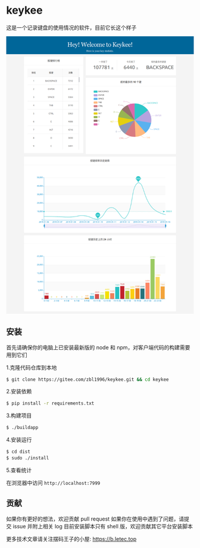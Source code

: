 # keykee
这是一个记录键盘的使用情况的软件，目前它长这个样子

![](assets/keykee.png)

## 安装

首先请确保你的电脑上已安装最新版的 node 和 npm，对客户端代码的构建需要用到它们

1.克隆代码仓库到本地

```sh
$ git clone https://gitee.com/zbl1996/keykee.git && cd keykee
```


2.安装依赖

```sh
$ pip install -r requirements.txt
```

3.构建项目
```sh
$ ./buildapp
```

4.安装运行
```sh
$ cd dist
$ sudo ./install
```

5.查看统计

在浏览器中访问 ``http://localhost:7999`` 

## 贡献

如果你有更好的想法，欢迎贡献 pull request
如果你在使用中遇到了问题，请提交 issue 并附上相关 log
目前安装脚本只有 shell 版，欢迎贡献其它平台安装脚本




更多技术文章请关注摆码王子的小屋: https://b.letec.top

